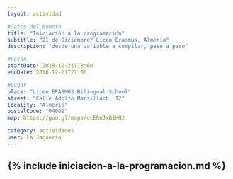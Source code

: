 ```yaml
---
layout: actividad

#Datos del Evento
title: "Iniciación a la programación"
subtitle: "21 de Diciembre/ Liceo Erasmus, Almería"
description: "desde una variable a compilar, paso a paso"

#Fecha
startDate: 2018-12-21T18:00
endDate: 2018-12-21T21:00

#Lugar
place: "Liceo ERASMUS Bilingual School"
street: "Calle Adolfo Marsillach, 12"
locality: "Almería"
postalCode: "04002"
map: https://goo.gl/maps/ccEReJxB1HH2

category: actividades
user: La Jaquería
---
```


{% include iniciacion-a-la-programacion.md %}
---

